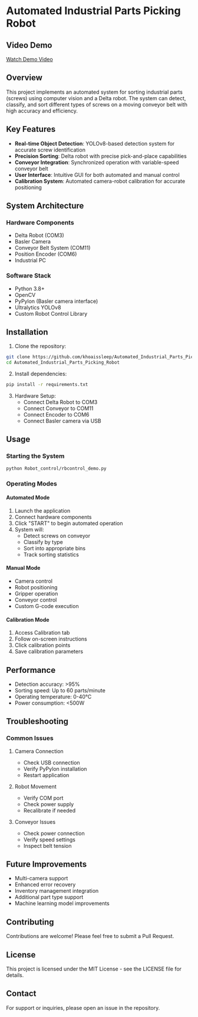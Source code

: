 # Automated Industrial Parts Picking Robot

## Video Demo
[Watch Demo Video](https://drive.google.com/file/d/175u-6_dW3XG8moasKtrp2NS2zgosv0Sg/view?usp=sharing)

## Overview
This project implements an automated system for sorting industrial parts (screws) using computer vision and a Delta robot. The system can detect, classify, and sort different types of screws on a moving conveyor belt with high accuracy and efficiency.

## Key Features
- **Real-time Object Detection**: YOLOv8-based detection system for accurate screw identification
- **Precision Sorting**: Delta robot with precise pick-and-place capabilities
- **Conveyor Integration**: Synchronized operation with variable-speed conveyor belt
- **User Interface**: Intuitive GUI for both automated and manual control
- **Calibration System**: Automated camera-robot calibration for accurate positioning

## System Architecture

### Hardware Components
- Delta Robot (COM3)
- Basler Camera
- Conveyor Belt System (COM11)
- Position Encoder (COM6)
- Industrial PC

### Software Stack
- Python 3.8+
- OpenCV
- PyPylon (Basler camera interface)
- Ultralytics YOLOv8
- Custom Robot Control Library

## Installation

1. Clone the repository:
```bash
git clone https://github.com/khoaissleep/Automated_Industrial_Parts_Picking_Robot.git
cd Automated_Industrial_Parts_Picking_Robot
```

2. Install dependencies:
```bash
pip install -r requirements.txt
```

3. Hardware Setup:
   - Connect Delta Robot to COM3
   - Connect Conveyor to COM11
   - Connect Encoder to COM6
   - Connect Basler camera via USB

## Usage

### Starting the System
```bash
python Robot_control/rbcontrol_demo.py
```

### Operating Modes

#### Automated Mode
1. Launch the application
2. Connect hardware components
3. Click "START" to begin automated operation
4. System will:
   - Detect screws on conveyor
   - Classify by type
   - Sort into appropriate bins
   - Track sorting statistics

#### Manual Mode
- Camera control
- Robot positioning
- Gripper operation
- Conveyor control
- Custom G-code execution

#### Calibration Mode
1. Access Calibration tab
2. Follow on-screen instructions
3. Click calibration points
4. Save calibration parameters

## Performance
- Detection accuracy: >95%
- Sorting speed: Up to 60 parts/minute
- Operating temperature: 0-40°C
- Power consumption: <500W

## Troubleshooting

### Common Issues
1. Camera Connection
   - Check USB connection
   - Verify PyPylon installation
   - Restart application

2. Robot Movement
   - Verify COM port
   - Check power supply
   - Recalibrate if needed

3. Conveyor Issues
   - Check power connection
   - Verify speed settings
   - Inspect belt tension

## Future Improvements
- Multi-camera support
- Enhanced error recovery
- Inventory management integration
- Additional part type support
- Machine learning model improvements

## Contributing
Contributions are welcome! Please feel free to submit a Pull Request.

## License
This project is licensed under the MIT License - see the LICENSE file for details.

## Contact
For support or inquiries, please open an issue in the repository.
